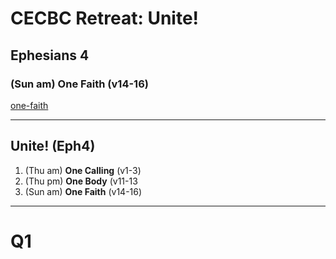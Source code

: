 <!-- .slide: data-background-image="static/bg/unsplash-Jztmx9yqjBw-stars.jpg" -->
# CECBC Retreat: Unite!
## Ephesians 4
### (Sun am) One Faith (v14-16)

>>>
[one-faith](http://one-faith.seanho.com/)

---
<!-- .slide: data-background-image="static/bg/unsplash-mE5MBZX5sko-leaves.jpg" -->
## Unite! (Eph4)
1. (Thu am) **One Calling** <span class="hl2">(v1-3)</span>
2. (Thu pm) **One Body** <span class="hl2">(v11-13</span>
3. (Sun am) **One Faith** <span class="hl2">(v14-16)</span>

---
<!-- .slide: class="Q" data-background="white" -->
# Q1
